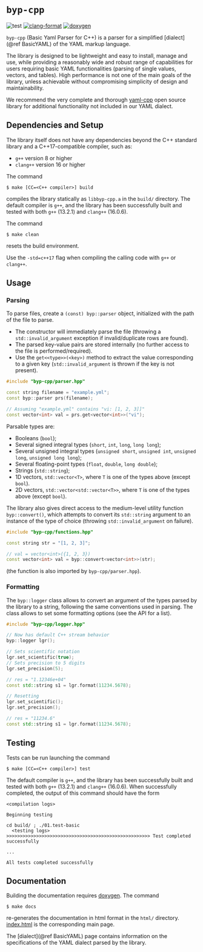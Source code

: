 # `byp-cpp`

![test](https://img.shields.io/badge/Tests-Passing-32CD32)
[![clang-format](https://img.shields.io/badge/code%20style-clang--format-blue)](https://clang.llvm.org/docs/ClangFormat.html)
[![doxygen](https://img.shields.io/badge/documentation-doxygen-blue)](https://www.doxygen.nl/)


`byp-cpp` (Basic Yaml Parser for C++) is a parser for a
simplified [dialect](@ref BasicYAML) of the YAML markup
language.

The library is designed to be lightweight and easy to
install, manage and use, while providing a reasonably
wide and robust range of capabilities for users requiring
basic YAML functionalities (parsing of single values,
vectors, and tables). High performance is not one of the
main goals of the library, unless achievable without
compromising simplicity of design and maintainability.

We recommend the very complete and thorough
[yaml-cpp](https://github.com/jbeder/yaml-cpp) open
source library for additional functionality not included
in our YAML dialect.




## Dependencies and Setup

The library itself does not have any dependencies beyond
the C++ standard library and a C++17-compatible compiler,
such as:

- `g++` version 8 or higher
- `clang++` version 16 or higher

The command

```
$ make [CC=<C++ compiler>] build
```

compiles the library statically as `libbyp-cpp.a` in the
`build/` directory. The default compiler is `g++`, and
the library has been successfully built and tested with
both `g++` (13.2.1) and `clang++` (16.0.6).

The command

```
$ make clean
```

resets the build environment.

Use the `-std=c++17` flag when compiling the calling code
with `g++` or `clang++`.




## Usage

### Parsing

To parse files, create a `(const) byp::parser` object,
initialized with the path of the file to parse.

- The constructor will immediately parse the file
  (throwing a `std::invalid_argument` exception if
  invalid/duplicate rows are found).
- The parsed key-value pairs are stored internally (no
  further access to the file is performed/required).
- Use the `get<<type>>(<key>)` method to extract the
  value corresponding to a given key
  (`std::invalid_argument` is thrown if the key is not
  present).

```cpp
#include "byp-cpp/parser.hpp"

const string filename = "example.yml";
const byp::parser prs(filename);

// Assuming "example.yml" contains "vi: [1, 2, 3]]"
const vector<int> val = prs.get<vector<int>>("vi");
```

Parsable types are:

- Booleans (`bool`);
- Several signed integral types (`short`, `int`, `long`,
  `long long`);
- Several unsigned integral types (`unsigned short`,
  `unsigned int`, `unsigned long`, `unsigned long long`);
- Several floating-point types (`float`, `double`, `long
  double`);
- Strings (`std::string`);
- 1D vectors, `std::vector<T>`, where `T` is one of the
  types above (except `bool`).
- 2D vectors, `std::vector<std::vector<T>>`, where `T` is
  one of the types above (except `bool`).

The library also gives direct access to the medium-level
utility function `byp::convert()`, which attempts to
convert its `std::string` argument to an instance of the
type of choice (throwing `std::invalid_argument` on
failure).

```cpp
#include "byp-cpp/functions.hpp"

const string str = "[1, 2, 3]";

// val = vector<int>({1, 2, 3})
const vector<int> val = byp::convert<vector<int>>(str);
```

(the function is also imported by `byp-cpp/parser.hpp`).


### Formatting

The `byp::logger` class allows to convert an argument
of the types parsed by the library to a string, following
the same conventions used in parsing. The class allows to
set some formatting options (see the API for a list).

```cpp
#include "byp-cpp/logger.hpp"

// Now has default C++ stream behavior
byp::logger lgr();

// Sets scientific notation
lgr.set_scientific(true);
// Sets precision to 5 digits
lgr.set_precision(5);

// res = "1.12346e+04"
const std::string s1 = lgr.format(11234.5678);

// Resetting
lgr.set_scientific();
lgr.set_precision();

// res = "11234.6"
const std::string s1 = lgr.format(11234.5678);
```




## Testing

Tests can be run launching the command

```
$ make [CC=<C++ compiler>] test
```

The default compiler is `g++`, and the library has been
successfully built and tested with both `g++` (13.2.1)
and `clang++` (16.0.6). When successfully completed, the
output of this command should have the form

```
<compilation logs>

Beginning testing

cd build/ ; ./01.test-basic
  <testing logs>
>>>>>>>>>>>>>>>>>>>>>>>>>>>>>>>>>>>>>>>>>>>>>>>>>>>>> Test completed successfully

...

All tests completed successfully
```




## Documentation

Building the documentation requires
[doxygen](https://www.doxygen.nl/). The command

```
$ make docs
```

re-generates the documentation in html format in the
`html/` directory. [index.html](html/index.html) is the
corresponding main page.

The [dialect](@ref BasicYAML) page contains information
on the specifications of the YAML dialect parsed by the
library.
